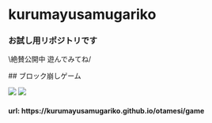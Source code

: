 # kurumayusamugariko
### お試し用リポジトリです  
<p>\絶賛公開中 遊んでみてね/</p>
## ブロック崩しゲーム

<img src="https://img.shields.io/badge/-Javascript-black.svg?logo=javascript&style=popout-square"> <img src="https://img.shields.io/badge/-Node.js-black.svg?logo=node.js&style=popout-square">

<h4>url: https://kurumayusamugariko.github.io/otamesi/game</h4> 

